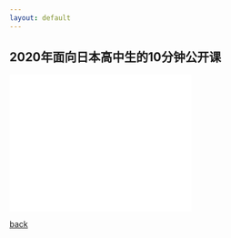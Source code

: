 ```yaml
---
layout: default
---
```


## 2020年面向日本高中生的10分钟公开课
<iframe src="//player.bilibili.com/player.html?aid=502552819&bvid=BV1EK411F7cK&cid=324773110&page=1" scrolling="no" border="0" frameborder="no" framespacing="0" allowfullscreen="true"style="width:320px; height:240px;"> </iframe>


[back](../../)
